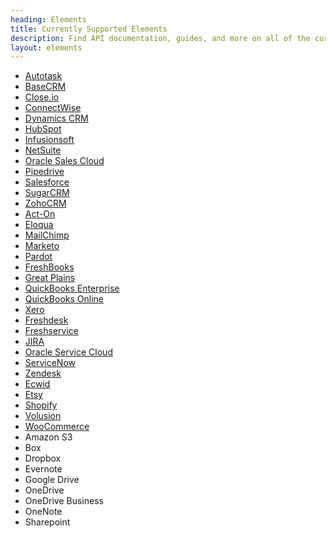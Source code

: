 ```yaml
---
heading: Elements
title: Currently Supported Elements
description: Find API documentation, guides, and more on all of the currently supported Elements.
layout: elements
---
```


* [Autotask](./elements/autotask/index.html)
* [BaseCRM](./elements/basecrm/index.html)
* [Close.io](./elements/closeio/index.html)
* [ConnectWise](./elements/connectwise/index.html)
* [Dynamics CRM](./elements/dynamicscrm/index.html)
* [HubSpot](./elements/hubspot/index.html)
* [Infusionsoft](./elements/infusionsoft/index.html)
* [NetSuite](./elements/netsuite/index.html)
* [Oracle Sales Cloud](./elements/oraclesalescloud/index.html)
* [Pipedrive](./elements/pipedrive/index.html)
* [Salesforce](./elements/salesforce/index.html)
* [SugarCRM](./elements/sugarcrm/index.html)
* [ZohoCRM](./elements/zohocrm/index.html)
* [Act-On](./elements/acton/index.html)
* [Eloqua](./elements/eloqua/index.html)
* [MailChimp](./elements/mailchimp/index.html)
* [Marketo](./elements/marketo/index.html)
* [Pardot](./elements/pardot/index.html)
* [FreshBooks](./elements/freshbooks/index.html)
* [Great Plains](./elements/greatplains/index.html)
* [QuickBooks Enterprise](./elements/quickbooksenterprise/index.html)
* [QuickBooks Online](./elements/quickbooksonline/index.html)
* [Xero](./elements/xero/index.html)
* [Freshdesk](./elements/freshdesk/index.html)
* [Freshservice](./elements/freshservice/index.html)
* [JIRA](./elements/jira/index.html)
* [Oracle Service Cloud](./elements/oracleservicecloud/index.html)
* [ServiceNow](./elements/servicenow/index.html)
* [Zendesk](./elements/zendesk/index.html)
* [Ecwid](./elements/ecwid/index.html)
* [Etsy](./elements/etsy/index.html)
* [Shopify](./elements/shopify/index.html)
* [Volusion](./elements/volusion/index.html)
* [WooCommerce](./elements/woocommerce/index.html)
* Amazon S3
* Box
* Dropbox
* Evernote
* Google Drive
* OneDrive
* OneDrive Business
* OneNote
* Sharepoint
